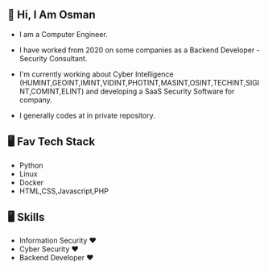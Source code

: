 
## 👋 Hi, I Am Osman

- I am a Computer Engineer.
- I have worked from 2020 on some companies as a Backend Developer - Security Consultant.
- I'm currently working about Cyber Intelligence (HUMINT,GEOINT,IMINT,VIDINT,PHOTINT,MASINT,OSINT,TECHINT,SIGINT,COMINT,ELINT) and developing a SaaS Security Software for company.

- I generally codes at in private repository.


 
</td><td valign="top" width="25%">

## 🖥️ Fav Tech Stack


- Python
- Linux 
- Docker
- HTML,CSS,Javascript,PHP
 
 ## 🖥️ Skills
 
 - Information Security ❤
 - Cyber Security ❤
 - Backend Developer ❤
 
 
 
 
 
